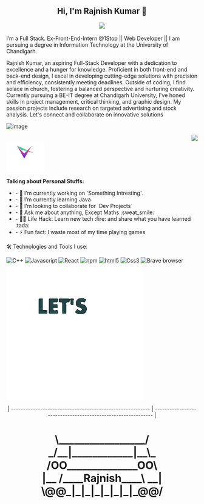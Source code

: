 <h2 align="center">Hi, I'm Rajnish Kumar 👋</h2>
<p align="center">
  <a align="center" href="https://github.com/DenverCoder1/readme-typing-svg"><img src="https://readme-typing-svg.herokuapp.com?&font=IBM+Plex+Sans&color=F72EE2&size=25&lines=Welcome+to+my+GitHub+Profile!;I'm+a+MERN+Stack+developer;" /></a>
</p>

<p>
I’m a Full Stack.
Ex-Front-End-Intern @1Stop || Web Developer ||
I am pursuing a degree in Information Technology at the University of Chandigarh.

Rajnish Kumar, an aspiring Full-Stack Developer with a dedication to excellence and a hunger for knowledge.
Proficient in both front-end and back-end design, I excel in developing cutting-edge solutions with precision
and efficiency, consistently meeting deadlines. Outside of coding, I find solace in church, fostering a balanced
perspective and nurturing creativity. Currently pursuing a BE-IT degree at Chandigarh University, I've honed skills
in project management, critical thinking, and graphic design. My passion projects include research on targeted advertising
and stock analysis. Let's connect and collaborate on innovative solutions 
</p>
<p align="center">
 
![image](https://user-images.githubusercontent.com/61057666/169029838-74df663d-2e62-4d77-bdff-b43f7d63f00f.png)
</p>

<img align="right" src="https://media.giphy.com/media/M9gbBd9nbDrOTu1Mqx/giphy.gif">
<br>
  <a align='center' href="https://rajnish-it-portfolio.onrender.com">
  <img src="https://github.com/rajnishkumar20/image-hosting/blob/main/logo.png?raw=true" style="width: 100px; height: 80px;" />


</a>
  
**Talking about Personal Stuffs:**
<ul>
  <li>- 🔭 I’m currently working on `Something Intresting`.</li>
  <li>- 🌱 I’m currently learning Java</li>
  <li>- 👯 I’m looking to collaborate for `Dev Projects`</li>
  <li>- 💬 Ask me about anything, Except Maths :sweat_smile:</li>
  <li>- 👨‍💻 Life Hack: Learn new tech :fire: and share what you have learned :tada:</li>
  <li>- ⚡ Fun fact: I waste most of my time playing games</li>
</ul>




 🛠️ Technologies and Tools I use:

<p>
<img alt="C++" src="https://img.shields.io/badge/C%2B%2B-00599C?style=for-the-badge&logo=c%2B%2B&logoColor=white" height="25px"/>
<img alt="Javascript" src="https://img.shields.io/badge/JavaScript-323330?style=for-the-badge&logo=javascript&logoColor=F7DF1E"  height="25px"/>
<img alt="React" src="https://img.shields.io/badge/React-20232A?style=for-the-badge&logo=react&logoColor=61DAFB" height="25px"/>
<img alt="npm" src="https://img.shields.io/badge/NPM-%23000000.svg?style=for-the-badge&logo=npm&logoColor=white" height="25px"/>
<img alt="html5" src="https://img.shields.io/badge/HTML5-E34F26?style=for-the-badge&logo=html5&logoColor=white" height="25px"/>
<img alt="Css3" src="https://img.shields.io/badge/CSS3-1572B6?style=for-the-badge&logo=css3&logoColor=white" height="25px"/>
<img alt="Brave browser" src="https://img.shields.io/badge/-Brave_Browser-FB542B?style=flat-square&logo=brave&logoColor=white" height="25px"/>

<br>
 
 


<img align="center" src="https://github.com/rajnishkumar20/image-hosting/blob/main/lets%20code.gif?raw=true">

<p align="center"> | --------------------------------------------------------- | ------------------------------------------------------------ | </p>
<h1 align="center">\_________________/<br>_/__|____________|__\_<br>
/OO______________OO\<br>|__ /____Rajnish____\ __|<br>
\@@_|_|_|_|_|_|_|_@@/
</h1>
